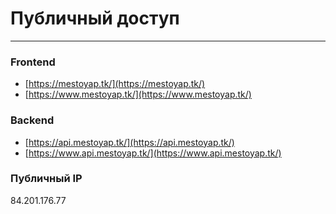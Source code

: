 # Публичный доступ 
_________
### Frontend
- [https://mestoyap.tk/](https://mestoyap.tk/)
- [https://www.mestoyap.tk/](https://www.mestoyap.tk/)

### Backend
- [https://api.mestoyap.tk/](https://api.mestoyap.tk/)
- [https://www.api.mestoyap.tk/](https://www.api.mestoyap.tk/)

### Публичный IP

84.201.176.77
